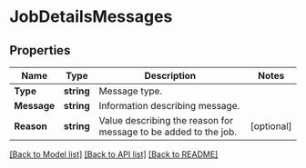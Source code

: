 # JobDetailsMessages

## Properties

Name | Type | Description | Notes
------------ | ------------- | ------------- | -------------
**Type** | **string** | Message type. | 
**Message** | **string** | Information describing message. | 
**Reason** | **string** | Value describing the reason for message to be added to the job. | [optional] 

[[Back to Model list]](../README.md#documentation-for-models) [[Back to API list]](../README.md#documentation-for-api-endpoints) [[Back to README]](../README.md)


